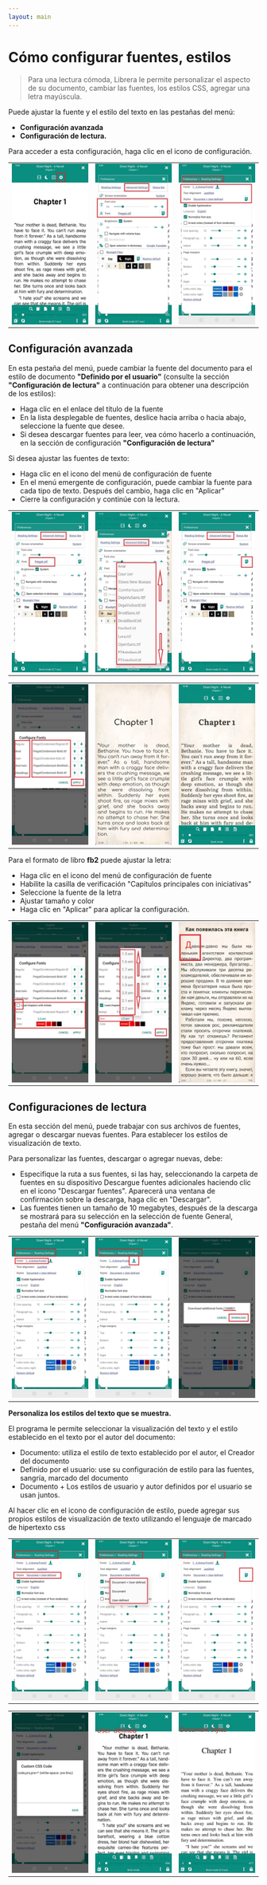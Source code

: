 ```yaml
---
layout: main
---
```


# Cómo configurar fuentes, estilos

> Para una lectura cómoda, Librera le permite personalizar el aspecto de su documento, cambiar las fuentes, los estilos CSS, agregar una letra mayúscula.

Puede ajustar la fuente y el estilo del texto en las pestañas del menú:

* **Configuración avanzada**
* **Configuración de lectura.**

Para acceder a esta configuración, haga clic en el icono de configuración.

||||
|-|-|-|
|![](1.jpg)|![](2.jpg)|![](3.jpg)|

## Configuración avanzada

En esta pestaña del menú, puede cambiar la fuente del documento para el estilo de documento **&quot;Definido por el usuario&quot;** (consulte la sección **&quot;Configuración de lectura&quot;** a continuación para obtener una descripción de los estilos):

* Haga clic en el enlace del título de la fuente
* En la lista desplegable de fuentes, deslice hacia arriba o hacia abajo, seleccione la fuente que desee.
* Si desea descargar fuentes para leer, vea cómo hacerlo a continuación, en la sección de configuración **&quot;Configuración de lectura&quot;**

Si desea ajustar las fuentes de texto:

* Haga clic en el icono del menú de configuración de fuente
* En el menú emergente de configuración, puede cambiar la fuente para cada tipo de texto. Después del cambio, haga clic en &quot;Aplicar&quot;
* Cierre la configuración y continúe con la lectura.

||||
|-|-|-|
|![](23.jpg)|![](4.jpg)|![](5.jpg)|

||||
|-|-|-|
|![](6.jpg)|![](42.jpg)|![](43.jpg)|

Para el formato de libro **fb2** puede ajustar la letra:

* Haga clic en el icono del menú de configuración de fuente
* Habilite la casilla de verificación &quot;Capítulos principales con iniciativas&quot;
* Seleccione la fuente de la letra
* Ajustar tamaño y color
* Haga clic en &quot;Aplicar&quot; para aplicar la configuración.

||||
|-|-|-|
|![](19.jpg)|![](20.jpg)|![](22.jpg)|


## Configuraciones de lectura

En esta sección del menú, puede trabajar con sus archivos de fuentes, agregar o descargar nuevas fuentes. Para establecer los estilos de visualización de texto.

Para personalizar las fuentes, descargar o agregar nuevas, debe:

* Especifique la ruta a sus fuentes, si las hay, seleccionando la carpeta de fuentes en su dispositivo
Descargue fuentes adicionales haciendo clic en el icono &quot;Descargar fuentes&quot;. Aparecerá una ventana de confirmación sobre la descarga, haga clic en &quot;Descargar&quot;.
* Las fuentes tienen un tamaño de 10 megabytes, después de la descarga se mostrará para su selección en la selección de fuente General, pestaña del menú **&quot;Configuración avanzada&quot;**.

||||
|-|-|-|
|![](8.jpg)|![](9.jpg)|![](10.jpg)|

**Personaliza los estilos del texto que se muestra.**

El programa le permite seleccionar la visualización del texto y el estilo establecido en el texto por el autor del documento:

* Documento: utiliza el estilo de texto establecido por el autor, el Creador del documento
* Definido por el usuario: use su configuración de estilo para las fuentes, sangría, marcado del documento
* Documento + Los estilos de usuario y autor definidos por el usuario se usan juntos.

Al hacer clic en el icono de configuración de estilo, puede agregar sus propios estilos de visualización de texto utilizando el lenguaje de marcado de hipertexto css

||||
|-|-|-|
|![](11.jpg)|![](12.jpg)|![](13.jpg)|

||||
|-|-|-|
|![](14.jpg)|![](15.jpg)|![](16.jpg)|





